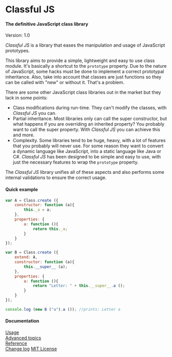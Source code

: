 Classful JS
===========

#### The definitive JavaScript class library ####

Version: 1.0

*Classful JS* is a library that eases the manipulation and usage of JavaScript prototypes.

This library aims to provide a simple, lightweight and easy to use class module. It's basically a shortcut to the `prototype` property. Due to the nature of JavaScript, some hacks must be done to implement a correct prototypal inheritance. Also, take into account that classes are just functions so they can be called with "new" or without it. That's a problem.

There are some other JavaScript class libraries out in the market but they lack in some points:

* Class modifications during run-time. They can't modify the classes, with *Classful JS* you can.
* Partial inheritance. Most libraries only can call the super constructor, but what happens if you are overriding an inherited property? You probably want to call the super property. With *Classful JS* you can achieve this and more.
* Complexity. Some libraries tend to be huge, heavy, with a lot of features that you probably will never use. For some reason they want to convert a dynamic language like JavaScript, into a static language like Java or C#. *Classful JS* has been designed to be simple and easy to use, with just the necessary features to wrap the `prototype` property.

The *Classful JS* library unifies all of these aspects and also performs some internal validations to ensure the correct usage.

#### Quick example ####

```javascript
var A = Class.create ({
	constructor: function (a){
		this._a = a;
	},
	properties: {
		a: function (){
			return this._a;
		}
	}
});

var B = Class.create ({
	extend: A,
	constructor: function (a){
		this.__super__ (a);
	},
	properties: {
		a: function (){
			return "Letter: " + this.__super__.a ();
		}
	}
});

console.log (new B ("a").a ()); //prints: Letter a
```

#### Documentation ####

[Usage](https://github.com/Gagle/Classful-JS/wiki/Usage)  
[Advanced topics](https://github.com/Gagle/Classful-JS/wiki/Advanced-topics)  
[Reference](https://github.com/Gagle/Classful-JS/wiki/Reference)  
[Change log](https://github.com/Gagle/Classful-JS/wiki/Change-log)
[MIT License](https://github.com/Gagle/Classful-JS/blob/master/LICENSE)